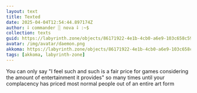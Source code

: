 ```yaml
---
layout: text
title: Texted
date: 2025-04-04T12:54:44.897174Z
author: ⸸ commander ░ nova ⸸ :~$
collection: texts
guid: https://labyrinth.zone/objects/86171922-4e1b-4cb0-a6e9-103c658c59a0
avatar: /img/avatar/daemon.png
akkoma: https://labyrinth.zone/objects/86171922-4e1b-4cb0-a6e9-103c658c59a0
tags: [akkoma, labyrinth-zone]
---
```


<p>You can only say "I feel such and such is a fair price for games considering the amount of entertainment it provides" so many times until your complacency has priced most normal people out of an entire art form</p>